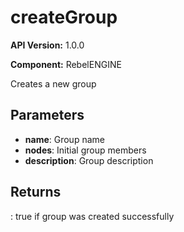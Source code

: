 # createGroup

**API Version:** 1.0.0

**Component:** RebelENGINE

Creates a new group

## Parameters

- **name**: Group name
- **nodes**: Initial group members
- **description**: Group description

## Returns

: true if group was created successfully

